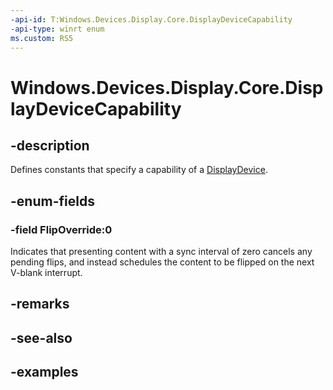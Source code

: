```yaml
---
-api-id: T:Windows.Devices.Display.Core.DisplayDeviceCapability
-api-type: winrt enum
ms.custom: RS5
---
```


<!-- Enumeration syntax.
public enum DisplayDeviceCapability : int 
-->

# Windows.Devices.Display.Core.DisplayDeviceCapability

## -description
Defines constants that specify a capability of a [DisplayDevice](displaydevice.md).

## -enum-fields

### -field FlipOverride:0
Indicates that presenting content with a sync interval of zero cancels any pending flips, and instead schedules the content to be flipped on the next V-blank interrupt.

## -remarks

## -see-also

## -examples

